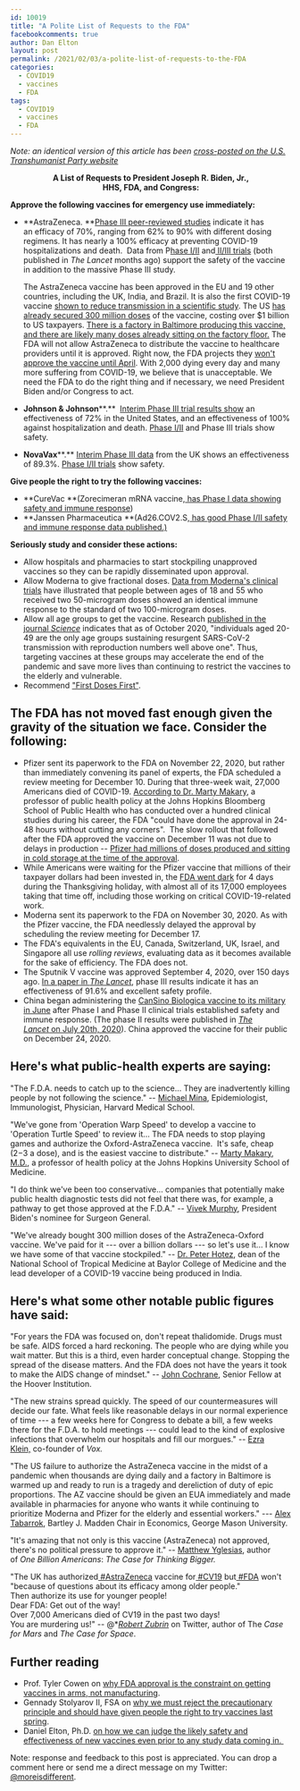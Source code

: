 ```yaml
---
id: 10019
title: "A Polite List of Requests to the FDA"
facebookcomments: true
author: Dan Elton
layout: post
permalink: /2021/02/03/a-polite-list-of-requests-to-the-FDA
categories:
  - COVID19
  - vaccines
  - FDA
tags:
  - COVID19
  - vaccines
  - FDA
---
```


*Note: an identical version of this article has been [cross-posted on the U.S. Transhumanist Party website](http://transhumanist-party.org/2021/02/03/requests-to-the-fda/)*

**<center>A List of Requests to President Joseph R. Biden, Jr.,<br/>
HHS, FDA, and Congress:</center>**

**Approve the following vaccines for emergency use immediately:**

-   **AstraZeneca. **[Phase III peer-reviewed studies](https://www.thelancet.com/journals/lancet/article/PIIS0140-6736(20)32661-1/fulltext) indicate it has an efficacy of 70%, ranging from 62% to 90% with different dosing regimens. It has nearly a 100% efficacy at preventing COVID-19 hospitalizations and death.  Data from P[hase I/II](https://www.thelancet.com/journals/lancet/article/PIIS0140-6736(20)31604-4/fulltext) and[ II/III trials](https://www.thelancet.com/journals/lancet/article/PIIS0140-6736(20)32466-1/fulltext) (both published in *The Lancet* months ago) support the safety of the vaccine in addition to the massive Phase III study.

    The AstraZeneca vaccine has been approved in the EU and 19 other countries, including the UK, India, and Brazil. It is also the first COVID-19 vaccine [shown to reduce transmission in a scientific study](https://papers.ssrn.com/sol3/papers.cfm?abstract_id=3777268). The US [has already secured 300 million doses](https://www.reuters.com/article/us-health-coronavirus-astrazeneca/u-s-secures-300-million-doses-of-potential-astrazeneca-covid-19-vaccine-idUSKBN22X0J9) of the vaccine, costing over $1 billion to US taxpayers. [There is a factory in Baltimore producing this vaccine, and there are likely many doses already sitting on the factory floor.](https://www.baltimoresun.com/coronavirus/bs-pr-hs-making-more-vaccine-20210129-5dmn7hxib5dm3hyuiohxb7iibe-story.html) The FDA will not allow AstraZeneca to distribute the vaccine to healthcare providers until it is approved. Right now, the FDA projects they [won't approve the vaccine until April](https://www.reuters.com/article/us-health-coronavirus-usa-astrazeneca/emergency-u-s-authorization-for-astrazeneca-covid-19-vaccine-likely-in-april-idUSKBN29420M). With 2,000 dying every day and many more suffering from COVID-19, we believe that is unacceptable. We need the FDA to do the right thing and if necessary, we need President Biden and/or Congress to act.
-   **Johnson & Johnson****.**  [Interim Phase III trial results show](https://www.jnj.com/johnson-johnson-announces-single-shot-janssen-covid-19-vaccine-candidate-met-primary-endpoints-in-interim-analysis-of-its-phase-3-ensemble-trial) an effectiveness of 72% in the United States, and an effectiveness of 100% against hospitalization and death. [Phase I/II](https://www.nejm.org/doi/10.1056/NEJMoa2034201) and Phase III trials show safety.

-   **NovaVax****.** [Interim Phase III data](https://ir.novavax.com/news-releases/news-release-details/novavax-covid-19-vaccine-demonstrates-893-efficacy-uk-phase-3) from the UK shows an effectiveness of 89.3%. [Phase I/II trials](https://www.nejm.org/doi/10.1056/NEJMoa2026920) show safety.

**Give people the right to try the following vaccines:**

-   **CureVac **(Zorecimeran mRNA vaccine,[ has Phase I data showing safety and immune response](https://www.medrxiv.org/content/10.1101/2020.11.09.20228551v1))
-   **Janssen Pharmaceutica **(Ad26.COV2.S,[ has good Phase I/II safety and immune response data published.)](https://www.nejm.org/doi/10.1056/NEJMoa2034201)

**Seriously study and consider these actions:**

-   Allow hospitals and pharmacies to start stockpiling unapproved vaccines so they can be rapidly disseminated upon approval. 
-   Allow Moderna to give fractional doses. [Data from Moderna's clinical trials](https://www.fda.gov/media/144434/download) have illustrated that people between ages of 18 and 55 who received two 50-microgram doses showed an identical immune response to the standard of two 100-microgram doses.
-   Allow all age groups to get the vaccine. Research [published in the journal *Science*](https://science.sciencemag.org/content/early/2021/02/01/science.abe8372) indicates that as of October 2020, "individuals aged 20-49 are the only age groups sustaining resurgent SARS-CoV-2 transmission with reproduction numbers well above one". Thus, targeting vaccines at these groups may accelerate the end of the pandemic and save more lives than continuing to restrict the vaccines to the elderly and vulnerable.
-   Recommend ["First Doses First"](https://marginalrevolution.com/marginalrevolution/author/alex-tabarrok).

## The FDA has not moved fast enough given the gravity of the situation we face. Consider the following:

-   Pfizer sent its paperwork to the FDA on November 22, 2020, but rather than immediately convening its panel of experts, the FDA scheduled a review meeting for December 10. During that three-week wait, 27,000 Americans died of COVID-19. [According to Dr. Marty Makary](https://thedispatch.com/p/fda-career-staff-are-delaying-the), a professor of public health policy at the Johns Hopkins Bloomberg School of Public Health who has conducted over a hundred clinical studies during his career, the FDA "could have done the approval in 24-48 hours without cutting any corners".  The slow rollout that followed after the FDA approved the vaccine on December 11 was not due to delays in production -- [Pfizer had millions of doses produced and sitting in cold storage at the time of the approval](https://www.huffpost.com/entry/pfizer-warehouse-doses-trump-administration_n_5fdbe0c4c5b6094c0ff08c4a?guccounter=1&guce_referrer=aHR0cHM6Ly93d3cuZ29vZ2xlLmNvbS8&guce_referrer_sig=AQAAANbR5l4y6cgyc0rgXIvrarHT-q9kvsm6ZeYRZqhNto9A_P0fNZWrN-qJ1RV_XhMeQv501l0X2LtNIqd7XLZCuto2kKtvj1llNcShaGezae93s2r_Cy9nYm3oQgQPnv9GO_tS6qE6kOI67KYbrT86PiwH1RQgtxqKJMPNbJ-fkN6O). 
-   While Americans were waiting for the Pfizer vaccine that millions of their taxpayer dollars had been invested in, the [FDA went dark](https://thedispatch.com/p/fda-career-staff-are-delaying-the) for 4 days during the Thanksgiving holiday, with almost all of its 17,000 employees taking that time off, including those working on critical COVID-19-related work. 
-   Moderna sent its paperwork to the FDA on November 30, 2020. As with the Pfizer vaccine, the FDA needlessly delayed the approval by scheduling the review meeting for December 17. 
-   The FDA's equivalents in the EU, Canada, Switzerland, UK, Israel, and Singapore all use *rolling reviews*, evaluating data as it becomes available for the sake of efficiency. The FDA does not. 
-   The Sputnik V vaccine was approved September 4, 2020, over 150 days ago. [In a paper in *The Lancet*](https://www.thelancet.com/journals/lancet/article/PIIS0140-6736(21)00234-8/fulltext), phase III results indicate it has an effectiveness of 91.6% and excellent safety profile. 
-   China began administering the [CanSino Biologica vaccine to its military in June](https://www.reuters.com/article/us-health-coronavirus-china-vaccine/cansinos-covid-19-vaccine-candidate-approved-for-military-use-in-china-idUSKBN2400DZ) after Phase I and Phase II clinical trials established safety and immune response. (The phase II results were published in [*The Lancet* on July 20th, 2020](https://www.thelancet.com/journals/lancet/article/PIIS0140-6736(20)31605-6/fulltext)). China approved the vaccine for their public on December 24, 2020. 

## Here's what public-health experts are saying:

"The F.D.A. needs to catch up to the science... They are inadvertently killing people by not following the science." -- [Michael Mina](https://www.nytimes.com/2021/01/28/opinion/new-covid-strain.html), Epidemiologist, Immunologist, Physician, Harvard Medical School.

"We've gone from 'Operation Warp Speed' to develop a vaccine to 'Operation Turtle Speed' to review it... The FDA needs to stop playing games and authorize the Oxford-AstraZeneca vaccine.  It's safe, cheap ($2-$3 a dose), and is the easiest vaccine to distribute." -- [Marty Makary, M.D.](https://www.foxnews.com/opinion/covid-vaccinations-too-slow-dr-marty-makary), a professor of health policy at the Johns Hopkins University School of Medicine. 

"I do think we've been too conservative... companies that potentially make public health diagnostic tests did not feel that there was, for example, a pathway to get those approved at the F.D.A." -- [Vivek Murphy](https://www.nytimes.com/2021/01/26/opinion/ezra-klein-podcast-vivek-murthy.html?showTranscript=1), President Biden's nominee for Surgeon General.

"We've already bought 300 million doses of the AstraZeneca-Oxford vaccine. We've paid for it --- over a billion dollars --- so let's use it... I know we have some of that vaccine stockpiled." -- [Dr. Peter Hotez](https://www.houstonchronicle.com/news/houston-texas/health/article/hotez-covid-vaccine-variant-Q-A-texas-biden-admin-15906950.php?utm_campaign=CMS%20Sharing%20Tools%20(Premium)&utm_source=t.co&utm_medium=referral), dean of the National School of Tropical Medicine at Baylor College of Medicine and the lead developer of a COVID-19 vaccine being produced in India.

## Here's what some other notable public figures have said:

"For years the FDA was focused on, don't repeat thalidomide. Drugs must be safe. AIDS forced a hard reckoning. The people who are dying while you wait matter. But this is a third, even harder conceptual change. Stopping the spread of the disease matters. And the FDA does not have the years it took to make the AIDS change of mindset." -- [John Cochrane](https://johnhcochrane.blogspot.com/2021/01/fda-vs-astra-zeneca-bureaucracy-vs.html?spref=tw), Senior Fellow at the Hoover Institution. 

"The new strains spread quickly. The speed of our countermeasures will decide our fate. What feels like reasonable delays in our normal experience of time --- a few weeks here for Congress to debate a bill, a few weeks there for the F.D.A. to hold meetings --- could lead to the kind of explosive infections that overwhelm our hospitals and fill our morgues." -- [Ezra Klein,](https://www.nytimes.com/2021/01/28/opinion/new-covid-strain.html) co-founder of *Vox.*

"The US failure to authorize the AstraZeneca vaccine in the midst of a pandemic when thousands are dying daily and a factory in Baltimore is warmed up and ready to run is a tragedy and dereliction of duty of epic proportions. The AZ vaccine should be given an EUA immediately and made available in pharmacies for anyone who wants it while continuing to prioritize Moderna and Pfizer for the elderly and essential workers." --- [Alex Tabarrok](https://marginalrevolution.com/marginalrevolution/2021/01/pascal-soriot-on-first-doses-first.html), Bartley J. Madden Chair in Economics, George Mason University. 

"It's amazing that not only is this vaccine (AstraZeneca) not approved, there's no political pressure to approve it." -- [Matthew Yglesias](https://twitter.com/mattyglesias/status/1356935647580327937), author of *One Billion Americans*: *The Case for Thinking Bigger.*

"The UK has authorized[ #AstraZeneca](https://twitter.com/hashtag/AstraZeneca?src=hashtag_click) vaccine for[ #CV19](https://twitter.com/hashtag/CV19?src=hashtag_click) but[ #FDA](https://twitter.com/hashtag/FDA?src=hashtag_click) won't "because of questions about its efficacy among older people."\
Then authorize its use for younger people!\
Dear FDA: Get out of the way!\
Over 7,000 Americans died of CV19 in the past two days!\
You are murdering us!" -- @*[*Robert Zubrin*](https://twitter.com/robert_zubrin/status/1344627427033550849) on Twitter, author of The *Case for Mars* and *The Case for Space*.

## Further reading

-   Prof. Tyler Cowen on [why FDA approval is the constraint on getting vaccines in arms, not manufacturing](https://marginalrevolution.com/marginalrevolution/2020/12/fallacies-about-constraints.html).  
-   Gennady Stolyarov II, FSA on [why we must reject the precautionary principle and should have given people the right to try vaccines last spring](https://transhumanist-party.org/2020/12/15/reject-precautionary-principle/). 
-   Daniel Elton, Ph.D. [on how we can judge the likely safety and effectiveness of new vaccines even prior to any study data coming in. ](http://www.moreisdifferent.com/2021/02/01/judging-vaccine-safety-and-rejecting-the-precautionary-principle)



Note: response and feedback to this post is appreciated. You can drop a comment here or send me a direct message on my Twitter: [@moreisdifferent](https://twitter.com/moreisdifferent).
